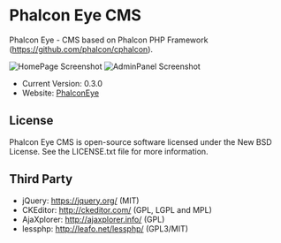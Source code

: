 Phalcon Eye CMS
=====================

Phalcon Eye - CMS based on Phalcon PHP Framework (https://github.com/phalcon/cphalcon).

![HomePage Screenshot](https://raw.github.com/lantian/PhalconEye/master/public/files/screenshot2.png)
![AdminPanel Screenshot](https://raw.github.com/lantian/PhalconEye/master/public/files/screenshot1.png)

* Current Version: 0.3.0
* Website: [PhalconEye](http://phalconeye.com/)

License
-------
Phalcon Eye CMS is open-source software licensed under the New BSD License. See the LICENSE.txt file for more information.

Third Party
-----------
* jQuery: https://jquery.org/ (MIT)
* CKEditor: http://ckeditor.com/ (GPL, LGPL and MPL)
* AjaXplorer: http://ajaxplorer.info/ (GPL)
* lessphp: http://leafo.net/lessphp/ (GPL3/MIT)
